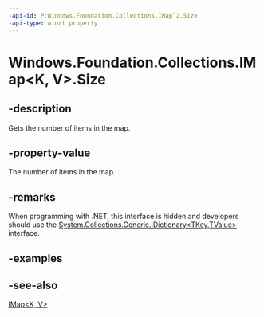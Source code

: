 ```yaml
---
-api-id: P:Windows.Foundation.Collections.IMap`2.Size
-api-type: winrt property
---
```


<!-- Property syntax
public uint Size { get; }
-->

# Windows.Foundation.Collections.IMap<K, V>.Size

## -description
Gets the number of items in the map.

## -property-value
The number of items in the map.

## -remarks
When programming with .NET, this interface is hidden and developers should use the [System.Collections.Generic.IDictionary&lt;TKey,TValue&gt;](https://docs.microsoft.com/dotnet/api/system.collections.generic.idictionary-2) interface.

## -examples

## -see-also
[IMap&lt;K, V&gt;](imap_2.md)